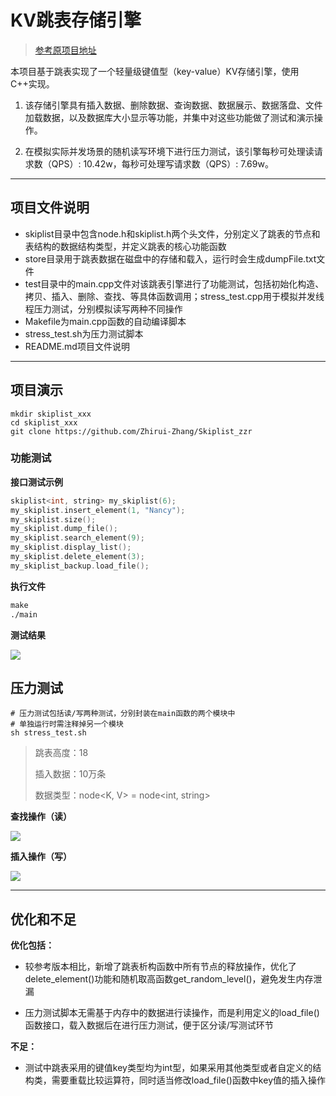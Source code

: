 # KV跳表存储引擎

> [参考原项目地址](https://github.com/youngyangyang04/Skiplist-CPP)

本项目基于跳表实现了一个轻量级键值型（key-value）KV存储引擎，使用C++实现。

1. 该存储引擎具有插入数据、删除数据、查询数据、数据展示、数据落盘、文件加载数据，以及数据库大小显示等功能，并集中对这些功能做了测试和演示操作。

2. 在模拟实际并发场景的随机读写环境下进行压力测试，该引擎每秒可处理读请求数（QPS）: 10.42w，每秒可处理写请求数（QPS）: 7.69w。

---

## 项目文件说明

- skiplist目录中包含node.h和skiplist.h两个头文件，分别定义了跳表的节点和表结构的数据结构类型，并定义跳表的核心功能函数
- store目录用于跳表数据在磁盘中的存储和载入，运行时会生成dumpFile.txt文件
- test目录中的main.cpp文件对该跳表引擎进行了功能测试，包括初始化构造、拷贝、插入、删除、查找、等具体函数调用；stress_test.cpp用于模拟并发线程压力测试，分别模拟读写两种不同操作
- Makefile为main.cpp函数的自动编译脚本
- stress_test.sh为压力测试脚本
- README.md项目文件说明

---

## 项目演示

```
mkdir skiplist_xxx
cd skiplist_xxx
git clone https://github.com/Zhirui-Zhang/Skiplist_zzr
```

### 功能测试

**接口测试示例**

```C++
skiplist<int, string> my_skiplist(6);
my_skiplist.insert_element(1, "Nancy"); 
my_skiplist.size();
my_skiplist.dump_file();
my_skiplist.search_element(9); 
my_skiplist.display_list();
my_skiplist.delete_element(3);
my_skiplist_backup.load_file();
```

**执行文件**

```makefile
make
./main
```

**测试结果**

![](C:\Users\张芷瑞\AppData\Roaming\marktext\images\2022-08-13-19-52-19-image.png)

## 压力测试

```shell
# 压力测试包括读/写两种测试，分别封装在main函数的两个模块中
# 单独运行时需注释掉另一个模块
sh stress_test.sh
```

> 跳表高度：18
> 
> 插入数据：10万条
> 
> 数据类型：node<K, V> = node<int, string>

**查找操作（读）**

![](C:\Users\张芷瑞\AppData\Roaming\marktext\images\2022-08-13-19-37-03-1660390619431.png)

**插入操作（写）**

![](C:\Users\张芷瑞\AppData\Roaming\marktext\images\2022-08-13-20-00-15-image.png)

---

## 优化和不足

**优化包括：**

- 较参考版本相比，新增了跳表析构函数中所有节点的释放操作，优化了delete_element()功能和随机取高函数get_random_level()，避免发生内存泄漏

- 压力测试脚本无需基于内存中的数据进行读操作，而是利用定义的load_file()函数接口，载入数据后在进行压力测试，便于区分读/写测试环节

**不足：**

- 测试中跳表采用的键值key类型均为int型，如果采用其他类型或者自定义的结构类，需要重载比较运算符，同时适当修改load_file()函数中key值的插入操作
